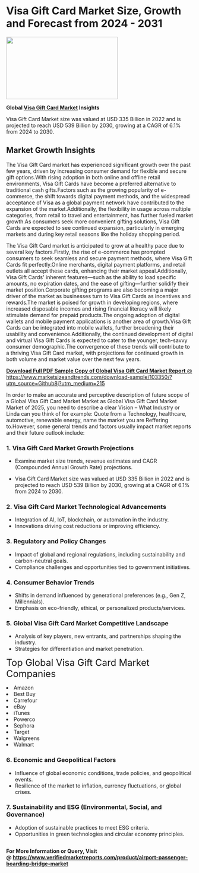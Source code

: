 <H1>Visa Gift Card Market Size, Growth and Forecast from 2024 - 2031</H1><img class="aligncenter size-medium wp-image-584254" src="https://thirdeyenews.in/wp-content/uploads/2024/09/Global-Market-Research-300x168.jpeg" alt="" width="300" height="168" /><p><strong>Global&nbsp;<a href="https://www.marketsizeandtrends.com/download-sample/103350/?utm_source=Github8j?utm_medium=215">Visa Gift Card Market</a> Insights</strong></p><p>Visa Gift Card Market size was valued at USD 335 Billion in 2022 and is projected to reach USD 539 Billion by 2030, growing at a CAGR of 6.1% from 2024 to 2030.</p><p><h2>Market Growth Insights</h2> <p>The Visa Gift Card market has experienced significant growth over the past few years, driven by increasing consumer demand for flexible and secure gift options.With rising adoption in both online and offline retail environments, Visa Gift Cards have become a preferred alternative to traditional cash gifts.Factors such as the growing popularity of e-commerce, the shift towards digital payment methods, and the widespread acceptance of Visa as a global payment network have contributed to the expansion of the market.Additionally, the flexibility in usage across multiple categories, from retail to travel and entertainment, has further fueled market growth.As consumers seek more convenient gifting solutions, Visa Gift Cards are expected to see continued expansion, particularly in emerging markets and during key retail seasons like the holiday shopping period.</p> <p><a href="#"></a></p> <p>The Visa Gift Card market is anticipated to grow at a healthy pace due to several key factors.Firstly, the rise of e-commerce has prompted consumers to seek seamless and secure payment methods, where Visa Gift Cards fit perfectly.Online merchants, digital payment platforms, and retail outlets all accept these cards, enhancing their market appeal.Additionally, Visa Gift Cards' inherent features—such as the ability to load specific amounts, no expiration dates, and the ease of gifting—further solidify their market position.Corporate gifting programs are also becoming a major driver of the market as businesses turn to Visa Gift Cards as incentives and rewards.The market is poised for growth in developing regions, where increased disposable incomes and rising financial literacy will likely stimulate demand for prepaid products.The ongoing adoption of digital wallets and mobile payment applications is another area of growth.Visa Gift Cards can be integrated into mobile wallets, further broadening their usability and convenience.Additionally, the continued development of digital and virtual Visa Gift Cards is expected to cater to the younger, tech-savvy consumer demographic.The convergence of these trends will contribute to a thriving Visa Gift Card market, with projections for continued growth in both volume and market value over the next few years.<p><a href="#"></p><p><span class=""><strong>Download Full PDF Sample Copy of Global Visa Gift Card Market Report</strong> @ <a href="https://www.marketsizeandtrends.com/download-sample/103350/?utm_source=Github8j?utm_medium=215" target="_blank">https://www.marketsizeandtrends.com/download-sample/103350/?utm_source=Github8j?utm_medium=215</a></span></p><p>In order to make an accurate and perceptive description of future scope of a Global&nbsp;Visa Gift Card Market Market as Global&nbsp;Visa Gift Card Market Market of 2025, you need to describe a clear Vision &ndash; What Industry or Linda can you think of for example: Quote from a Technology, healthcare, automotive, renewable energy, name the market you are Reffering to.However, some general trends and factors usually impact market reports and their future outlook include:</p><h3>1.&nbsp;<strong>Visa Gift Card Market Growth Projections</strong></h3><ul><li>Examine market size trends, revenue estimates and CAGR (Compounded Annual Growth Rate) projections.</li><li><p>Visa Gift Card Market size was valued at USD 335 Billion in 2022 and is projected to reach USD 539 Billion by 2030, growing at a CAGR of 6.1% from 2024 to 2030.</p></li></ul><h3>2.&nbsp;<strong>Visa Gift Card Market Technological Advancements</strong></h3><ul><li>Integration of AI, IoT, blockchain, or automation in the industry.</li><li>Innovations driving cost reductions or improving efficiency.</li></ul><h3>3.&nbsp;<strong>Regulatory and Policy Changes</strong></h3><ul><li>Impact of global and regional regulations, including sustainability and carbon-neutral goals.</li><li>Compliance challenges and opportunities tied to government initiatives.</li></ul><h3>4.&nbsp;<strong>Consumer Behavior Trends</strong></h3><ul><li>Shifts in demand influenced by generational preferences (e.g., Gen Z, Millennials).</li><li>Emphasis on eco-friendly, ethical, or personalized products/services.</li></ul><h3>5.&nbsp;<strong>Global Visa Gift Card Market Competitive Landscape</strong></h3><ul><li>Analysis of key players, new entrants, and partnerships shaping the industry.</li><li>Strategies for differentiation and market penetration.</li></ul><p data-pm-slice="1 1 []"><span style="color: inherit; font-family: inherit; font-size: 25px;">Top Global Visa Gift Card Market Companies</span></p><div class="" data-test-id=""><p><li>Amazon</li><li> Best Buy</li><li> Carrefour</li><li> eBay</li><li> iTunes</li><li> Powerco</li><li> Sephora</li><li> Target</li><li> Walgreens</li><li> Walmart</li></p></div><h3>6.&nbsp;<strong>Economic and Geopolitical Factors</strong></h3><ul><li>Influence of global economic conditions, trade policies, and geopolitical events.</li><li>Resilience of the market to inflation, currency fluctuations, or global crises.</li></ul><h3>7.&nbsp;<strong>Sustainability and ESG (Environmental, Social, and Governance)</strong></h3><ul><li>Adoption of sustainable practices to meet ESG criteria.</li><li>Opportunities in green technologies and circular economy principles.</li></ul><h2><strong style="font-size: 14px;">For More Information or Query, Visit @&nbsp;</strong><a style="background-color: #ffffff; font-size: 14px;" href="https://www.marketsizeandtrends.com/report/visa-gift-card-market/" target="_blank">https://www.verifiedmarketreports.com/product/airport-passenger-boarding-bridge-market</a></h2>